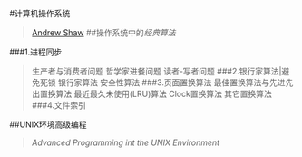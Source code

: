 #计算机操作系统
><a href="http://www.iliyang.cn">Andrew Shaw</a>
##操作系统中的*经典算法*

###1.进程同步
>	生产者与消费者问题
>	哲学家进餐问题
>	读者-写者问题
###2.银行家算法|避免死锁
>	银行家算法
>	安全性算法
###3.页面置换算法
>	最佳置换算法与先进先出置换算法
>	最近最久未使用(LRU)算法
>	Clock置换算法
>	其它置换算法
###4.文件索引
>
>

##UNIX环境高级编程
>*Advanced Programming int the UNIX Environment*
>


